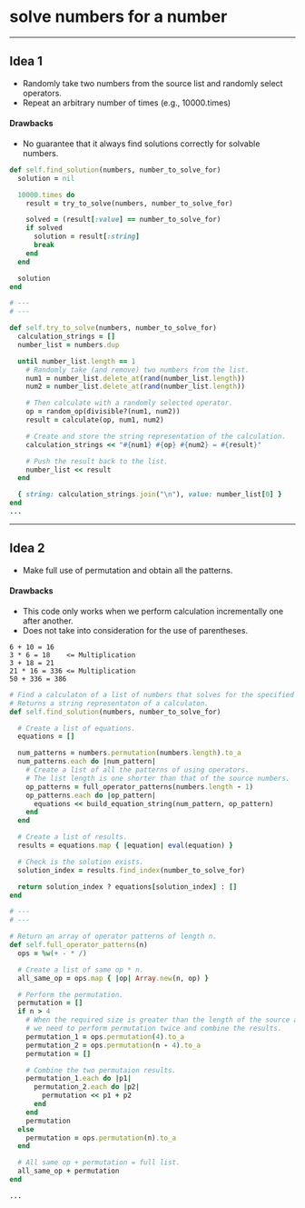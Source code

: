 # solve numbers for a number

---

## Idea 1

- Randomly take two numbers from the source list and randomly select operators.
- Repeat an arbitrary number of times (e.g., 10000.times)

#### Drawbacks
- No guarantee that it always find solutions correctly for solvable numbers.

```rb
def self.find_solution(numbers, number_to_solve_for)
  solution = nil

  10000.times do
    result = try_to_solve(numbers, number_to_solve_for)

    solved = (result[:value] == number_to_solve_for)
    if solved
      solution = result[:string]
      break
    end
  end

  solution
end

# ---
# ---

def self.try_to_solve(numbers, number_to_solve_for)
  calculation_strings = []
  number_list = numbers.dup

  until number_list.length == 1
    # Randomly take (and remove) two numbers from the list.
    num1 = number_list.delete_at(rand(number_list.length))
    num2 = number_list.delete_at(rand(number_list.length))

    # Then calculate with a randomly selected operator.
    op = random_op(divisible?(num1, num2))
    result = calculate(op, num1, num2)

    # Create and store the string representation of the calculation.
    calculation_strings << "#{num1} #{op} #{num2} = #{result}"

    # Push the result back to the list.
    number_list << result
  end

  { string: calculation_strings.join("\n"), value: number_list[0] }
end
...
```

---

## Idea 2

- Make full use of permutation and obtain all the patterns.

#### Drawbacks
- This code only works when we perform calculation incrementally one after another.
- Does not take into consideration for the use of parentheses.

```
6 + 10 = 16
3 * 6 = 18    <= Multiplication
3 + 18 = 21
21 * 16 = 336 <= Multiplication
50 + 336 = 386
```

```rb
# Find a calculaton of a list of numbers that solves for the specified number.
# Returns a string representaton of a calculaton.
def self.find_solution(numbers, number_to_solve_for)

  # Create a list of equations.
  equations = []

  num_patterns = numbers.permutation(numbers.length).to_a
  num_patterns.each do |num_pattern|
    # Create a list of all the patterns of using operators.
    # The list length is one shorter than that of the source numbers.
    op_patterns = full_operator_patterns(numbers.length - 1)
    op_patterns.each do |op_pattern|
      equations << build_equation_string(num_pattern, op_pattern)
    end
  end

  # Create a list of results.
  results = equations.map { |equation| eval(equation) }

  # Check is the solution exists.
  solution_index = results.find_index(number_to_solve_for)

  return solution_index ? equations[solution_index] : []
end

# ---
# ---

# Return an array of operator patterns of length n.
def self.full_operator_patterns(n)
  ops = %w(+ - * /)

  # Create a list of same op * n.
  all_same_op = ops.map { |op| Array.new(n, op) }

  # Perform the permutation.
  permutation = []
  if n > 4
    # When the required size is greater than the length of the source array,
    # we need to perform permutation twice and combine the results.
    permutation_1 = ops.permutation(4).to_a
    permutation_2 = ops.permutation(n - 4).to_a
    permutation = []

    # Combine the two permutaion results.
    permutation_1.each do |p1|
      permutation_2.each do |p2|
        permutation << p1 + p2
      end
    end
    permutation
  else
    permutation = ops.permutation(n).to_a
  end

  # All same op + permutation = full list.
  all_same_op + permutation
end

...
```
